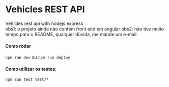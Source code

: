 # Vehicles REST API

Vehicles rest api with nodejs express  
obs1: o projeto ainda não contém front end em angular
obs2: não tive muito tempo para o README, qualquer dúvida, me mande um e-mail

#### Como rodar

`npm run dev` ou `npm run deploy`

#### Como utilizar os testes:

`npm run test test/*`

